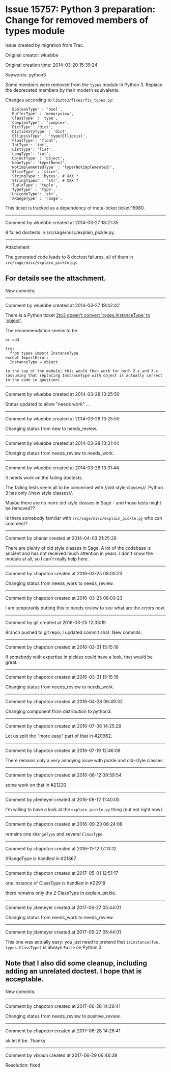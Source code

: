 # Issue 15757: Python 3 preparation: Change for removed members of types module

Issue created by migration from Trac.

Original creator: wluebbe

Original creation time: 2014-03-20 15:39:24

Keywords: python3

Some members were removed from the `types` module in Python 3. 
Replace the deprecated members by their modern equivalents.

Changes according to `lib2to3/fixes/fix_types.py`:

```
  'BooleanType' : 'bool',
  'BufferType' : 'memoryview',
  'ClassType' : 'type',
  'ComplexType' : 'complex',
  'DictType': 'dict',
  'DictionaryType' : 'dict',
  'EllipsisType' : 'type(Ellipsis)',
  'FloatType': 'float',
  'IntType': 'int',
  'ListType': 'list',
  'LongType': 'int',
  'ObjectType' : 'object',
  'NoneType': 'type(None)',
  'NotImplementedType' : 'type(NotImplemented)',
  'SliceType' : 'slice',
  'StringType': 'bytes', # XXX ?
  'StringTypes' : 'str', # XXX ?
  'TupleType': 'tuple',
  'TypeType' : 'type',
  'UnicodeType': 'str',
  'XRangeType' : 'range',
```


This ticket is tracked as a dependency of meta-ticket ticket:15980.


---

Comment by wluebbe created at 2014-03-27 18:21:35

8 failed doctests in src/sage/misc/explain_pickle.py.


---

Attachment

The generated code leads to 8 doctest failures, all of them in `src/sage/misc/explain_pickle.py`.

For details see the attachment.
----
New commits:


---

Comment by wluebbe created at 2014-03-27 19:42:42

There is a Python ticket [2to3 doesn't convert 'types.InstanceType' to 'object'](http://bugs.python.org/issue8206).

The recommendation seems to be

```
or add

try:
  from types import InstanceType
except ImportError:
  InstanceType = object

to the top of the module; this would then work for both 2.x and 3.x (assuming that replacing InstanceType with object is actually correct in the code in question).
```



---

Comment by wluebbe created at 2014-03-28 13:25:50

Status updated to allow "needs work" ...


---

Comment by wluebbe created at 2014-03-28 13:25:50

Changing status from new to needs_review.


---

Comment by wluebbe created at 2014-03-28 13:31:44

Changing status from needs_review to needs_work.


---

Comment by wluebbe created at 2014-03-28 13:31:44

It needs work on the failing doctests.

The failing tests seem all to be concerned with //old style classes//. Python 3 has only //new style classes//. 

Maybe there are no more old style classes in Sage - and those tests might be removed??

Is there somebody familiar with `src/sage/misc/explain_pickle.py` who can comment?


---

Comment by ohanar created at 2014-04-03 21:25:29

There are plenty of old style classes in Sage. A lot of the codebase is ancient and has not received much attention in years. I don't know the module at all, so I can't really help here.


---

Comment by chapoton created at 2016-03-25 08:00:23

Changing status from needs_work to needs_review.


---

Comment by chapoton created at 2016-03-25 08:00:23

I am temporarily putting this to needs review to see what are the errors now.


---

Comment by git created at 2016-03-25 12:33:19

Branch pushed to git repo; I updated commit sha1. New commits:


---

Comment by chapoton created at 2016-03-31 15:15:16

If somebody with expertise in pickles could have a look, that would be great.


---

Comment by chapoton created at 2016-03-31 15:15:16

Changing status from needs_review to needs_work.


---

Comment by chapoton created at 2016-04-28 06:49:32

Changing component from distribution to python3.


---

Comment by chapoton created at 2016-07-06 14:25:29

Let us split the "more easy" part of that in #20962.


---

Comment by chapoton created at 2016-07-19 12:46:08

There remains only a very annoying issue with pickle and old-style classes.


---

Comment by chapoton created at 2016-08-12 09:59:54

some work on that in #21230


---

Comment by jdemeyer created at 2016-08-12 11:40:05

I'm willing to have a look at the `explain_pickle.py` thing (but not right now).


---

Comment by chapoton created at 2016-09-23 06:24:08

remains one `XRangeType` and several `ClassType`


---

Comment by chapoton created at 2016-11-12 17:13:12

XRangeType is handled in #21867


---

Comment by chapoton created at 2017-05-01 12:51:17

one instance of ClassType is handled in #22918

there remains only the 2 ClassType in explain_pickle.


---

Comment by jdemeyer created at 2017-06-27 05:44:01

Changing status from needs_work to needs_review.


---

Comment by jdemeyer created at 2017-06-27 05:44:01

This one was actually easy: you just need to pretend that `isinstance(foo, types.ClassType)` is always `False` on Python 3.

Note that I also did some cleanup, including adding an unrelated doctest. I hope that is acceptable.
----
New commits:


---

Comment by chapoton created at 2017-06-28 14:26:41

Changing status from needs_review to positive_review.


---

Comment by chapoton created at 2017-06-28 14:26:41

ok,let it be. Thanks


---

Comment by vbraun created at 2017-06-29 06:46:39

Resolution: fixed
